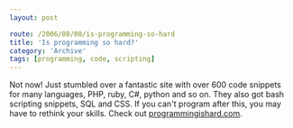 ```yaml
---
layout: post

route: /2006/08/08/is-programming-so-hard
title: 'Is programming so hard?'
category: 'Archive'
tags: [programming, code, scripting]
---
```


Not now! Just stumbled over a fantastic site with over 600 code snippets for
many languages, PHP, ruby, C#, python and so on. They also got bash scripting
snippets, SQL and CSS. If you can't program after this, you may have to rethink
your skills. Check out
[programmingishard.com](http://programmingishard.com/).
